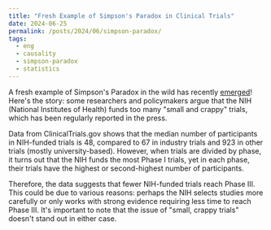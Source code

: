 ```yaml
---
title: "Fresh Example of Simpson's Paradox in Clinical Trials"
date: 2024-06-25
permalink: /posts/2024/06/simpson-paradox/
tags:
  - eng
  - causality
  - simpson-paradox
  - statistics
---
```


A fresh example of Simpson's Paradox in the wild has recently [emerged](https://lnkd.in/epBwsA2E)! Here's the story: some researchers and policymakers argue that the NIH (National Institutes of Health) funds too many "small and crappy" trials, which has been regularly reported in the press.

Data from ClinicalTrials.gov shows that the median number of participants in NIH-funded trials is 48, compared to 67 in industry trials and 923 in other trials (mostly university-based). However, when trials are divided by phase, it turns out that the NIH funds the most Phase I trials, yet in each phase, their trials have the highest or second-highest number of participants.

Therefore, the data suggests that fewer NIH-funded trials reach Phase III. This could be due to various reasons: perhaps the NIH selects studies more carefully or only works with strong evidence requiring less time to reach Phase III. It's important to note that the issue of "small, crappy trials" doesn't stand out in either case. 